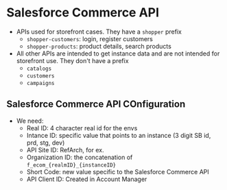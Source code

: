 # Salesforce Commerce API

- APIs used for storefront cases. They have a `shopper` prefix
    - `shopper-customers`: login, register customers
    - `shopper-products`: product details, search products
- All other APIs  are intended to get instance data and are not intended for storefront use. They don't have a prefix
    - `catalogs`
    - `customers`
    - `campaigns`

## Salesforce Commerce API COnfiguration
- We need:
    - Real ID: 4 character real id for the envs
    - Intance ID: specific value that points to an instance (3 digit SB id, prd, stg, dev)
    - API Site ID: RefArch, for ex.
    - Organization ID: the concatenation of `f_ecom_{realmID}_{instanceID}`
    - Short Code: new value specific to the Salesforce Commerce API
    - API Client ID: Created in Account Manager